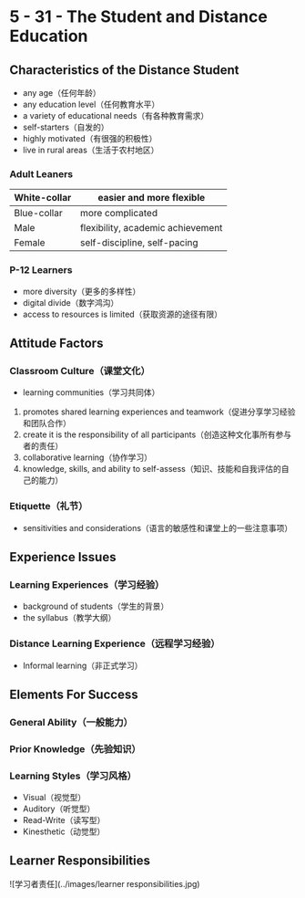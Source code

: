 # 5 - 31 - The Student and Distance Education

## Characteristics of the Distance Student

- any age（任何年龄）
- any education level（任何教育水平）
- a variety of educational needs（有各种教育需求）
- self-starters（自发的）
- highly motivated（有很强的积极性）
- live in rural areas（生活于农村地区）

### Adult Leaners

| White-collar | easier and more flexible          |
| ------------ | --------------------------------- |
| Blue-collar  | more complicated                  |
| Male         | flexibility, academic achievement |
| Female       | self-discipline, self-pacing      |

### P-12 Learners

- more diversity（更多的多样性）
- digital divide（数字鸿沟）
- access to resources is limited（获取资源的途径有限）

## Attitude Factors

### Classroom Culture（课堂文化）

- learning communities（学习共同体）

1. promotes shared learning experiences and teamwork（促进分享学习经验和团队合作）
2. create it is the responsibility of all participants（创造这种文化事所有参与者的责任）
3. collaborative learning（协作学习）
4. knowledge, skills, and ability to self-assess（知识、技能和自我评估的自己的能力）

### Etiquette（礼节）

- sensitivities and considerations（语言的敏感性和课堂上的一些注意事项）

## Experience Issues

### Learning Experiences（学习经验）

- background of students（学生的背景）
- the syllabus（教学大纲）

### Distance Learning Experience（远程学习经验）

- Informal learning（非正式学习）

## Elements For Success

### General Ability（一般能力）

### Prior Knowledge（先验知识）

### Learning Styles（学习风格）

- Visual（视觉型）
- Auditory（听觉型）
- Read-Write（读写型）
- Kinesthetic（动觉型）

## Learner Responsibilities

![学习者责任](../images/learner responsibilities.jpg)

